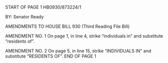 START OF PAGE 1
HB0930/873224/1

BY: Senator Ready

AMENDMENTS TO HOUSE BILL 930
(Third Reading File Bill)

AMENDMENT NO. 1
On page 1, in line 4, strike “individuals in” and substitute “residents of”.

AMENDMENT NO. 2
On page 5, in line 15, strike “INDIVIDUALS IN” and substitute “RESIDENTS OF”.
END OF PAGE 1